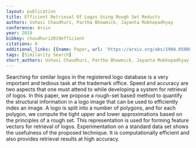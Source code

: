 ```yaml
---
layout: publication
title: Efficient Retrieval Of Logos Using Rough Set Reducts
authors: Ushasi Chaudhuri, Partha Bhowmick, Jayanta Mukhopadhyay
conference: Arxiv
year: 2019
bibkey: chaudhuri2019efficient
citations: 0
additional_links: [{name: Paper, url: 'https://arxiv.org/abs/1904.05008'}]
tags: [Similarity Search]
short_authors: Ushasi Chaudhuri, Partha Bhowmick, Jayanta Mukhopadhyay
---
```

Searching for similar logos in the registered logo database is a very
important and tedious task at the trademark office. Speed and accuracy are two
aspects that one must attend to while developing a system for retrieval of
logos. In this paper, we propose a rough-set based method to quantify the
structural information in a logo image that can be used to efficiently index an
image. A logo is split into a number of polygons, and for each polygon, we
compute the tight upper and lower approximations based on the principles of a
rough set. This representation is used for forming feature vectors for
retrieval of logos. Experimentation on a standard data set shows the usefulness
of the proposed technique. It is computationally efficient and also provides
retrieval results at high accuracy.